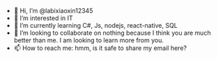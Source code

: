 - 👋 Hi, I’m @labixiaoxin12345
- 👀 I’m interested in IT
- 🌱 I’m currently learning C#, Js, nodejs, react-native, SQL
- 💞️ I’m looking to collaborate on nothing because I think you are much better than me. I am looking to learn more from you.
- 📫 How to reach me: hmm, is it safe to share my email here?

<!---
labixiaoxin12345/labixiaoxin12345 is a ✨ special ✨ repository because its `README.md` (this file) appears on your GitHub profile.
You can click the Preview link to take a look at your changes.
--->
